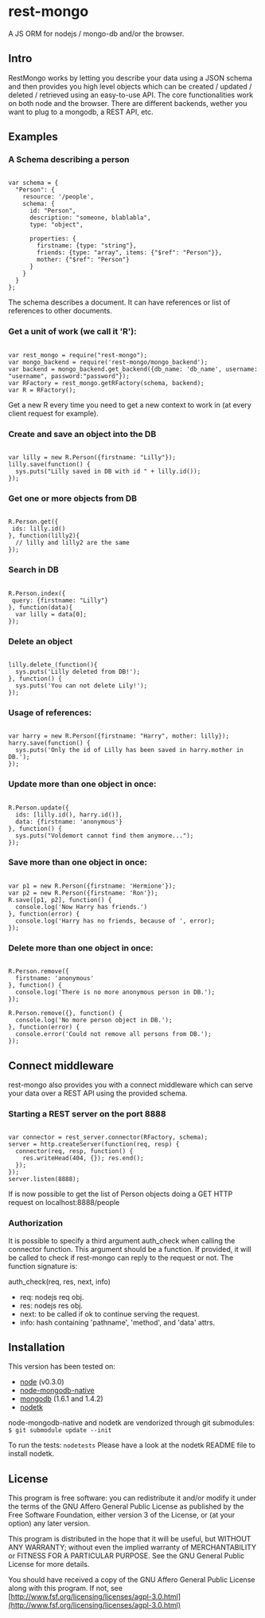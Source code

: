 # rest-mongo
A JS ORM for nodejs / mongo-db and/or the browser.

## Intro

RestMongo works by letting you describe your data using a JSON schema and then 
provides you high level objects which can be created / updated / deleted /
retrieved using an easy-to-use API.
The core functionalities work on both node and the browser. There are different 
backends, wether you want to plug to a mongodb, a REST API, etc.

## Examples

### A Schema describing a person
<pre><code>
var schema = {
  "Person": {
    resource: '/people',
    schema: {
      id: "Person",
      description: "someone, blablabla",
      type: "object",
       
      properties: {
        firstname: {type: "string"},
        friends: {type: "array", items: {"$ref": "Person"}},
        mother: {"$ref": "Person"}
      }
    }
  }
};
</code></pre>

The schema describes a document. It can have references or list of references to
other documents.

### Get a unit of work (we call it 'R'):
<pre><code>
var rest_mongo = require("rest-mongo");
var mongo_backend = require('rest-mongo/mongo_backend');
var backend = mongo_backend.get_backend({db_name: 'db_name', username: "username", password:"password"});
var RFactory = rest_mongo.getRFactory(schema, backend);
var R = RFactory();
</code></pre>

Get a new R every time you need to get a new context to work in (at every client request for example).

### Create and save an object into the DB
<pre><code>
var lilly = new R.Person({firstname: "Lilly"});
lilly.save(function() {
  sys.puts("Lilly saved in DB with id " + lilly.id());
});
</code></pre>

### Get one or more objects from DB
<pre><code>
R.Person.get({
 ids: lilly.id()
}, function(lilly2){
  // lilly and lilly2 are the same
});
</code></pre>

### Search in DB
<pre><code>
R.Person.index({
 query: {firstname: "Lilly"}
}, function(data){
  var lilly = data[0];
});
</code></pre>

### Delete an object
<pre><code>
lilly.delete_(function(){
  sys.puts('Lilly deleted from DB!');
}, function() {
  sys.puts('You can not delete Lily!');
});
</code></pre>

### Usage of references:
<pre><code>
var harry = new R.Person({firstname: "Harry", mother: lilly});
harry.save(function() {
  sys.puts('Only the id of Lilly has been saved in harry.mother in DB.');
});
</code></pre>

### Update more than one object in once:
<pre><code>
R.Person.update({
  ids: [lilly.id(), harry.id()], 
  data: {firstname: 'anonymous'}
}, function() {
  sys.puts("Voldemort cannot find them anymore...");
});
</code></pre>


### Save more than one object in once:
<pre><code>
var p1 = new R.Person({firstname: 'Hermione'});
var p2 = new R.Person({firstname: 'Ron'});
R.save([p1, p2], function() {
  console.log('Now Harry has friends.')
}, function(error) {
  console.log('Harry has no friends, because of ', error);
});
</code></pre>


### Delete more than one object in once:
<pre><code>
R.Person.remove({
  firstname: 'anonymous'
}, function() {
  console.log('There is no more anonymous person in DB.');
});

R.Person.remove({}, function() {
  console.log('No more person object in DB.');
}, function(error) {
  console.error('Could not remove all persons from DB.');
});
</code></pre>


## Connect middleware

rest-mongo also provides you with a connect middleware which can serve your data over
a REST API using the provided schema.

### Starting a REST server on the port 8888
<pre><code>
var connector = rest_server.connector(RFactory, schema);
server = http.createServer(function(req, resp) {
  connector(req, resp, function() {
    res.writeHead(404, {}); res.end();
  });
});
server.listen(8888);
</code></pre>

If is now possible to get the list of Person objects doing a GET HTTP request on localhost:8888/people


### Authorization
It is possible to specify a third argument auth_check when calling the connector 
function.
This argument should be a function. If provided, it will be called to check
if rest-mongo can reply to the request or not. The function signature is:

  auth_check(req, res, next, info)

  - req: nodejs req obj.
  - res: nodejs res obj.
  - next: to be called if ok to continue serving the request.
  - info: hash containing 'pathname', 'method', and 'data' attrs.



## Installation

This version has been tested on: 

  * [node](http://nodejs.org/) (v0.3.0)
  * [node-mongodb-native](http://github.com/christkv/node-mongodb-native/)
  * [mongodb](http://www.mongodb.org/display/DOCS/Downloads) (1.6.1 and 1.4.2)
  * [nodetk](http://github.com/AF83/nodetk)

node-mongodb-native and nodetk are vendorized through git submodules:
`$ git submodule update --init`

To run the tests: `nodetests`
Please have a look at the nodetk README file to install nodetk.



## License

This program is free software: you can redistribute it and/or modify
it under the terms of the GNU Affero General Public License as published by
the Free Software Foundation, either version 3 of the License, or
(at your option) any later version.

This program is distributed in the hope that it will be useful,
but WITHOUT ANY WARRANTY; without even the implied warranty of
MERCHANTABILITY or FITNESS FOR A PARTICULAR PURPOSE.  See the
GNU General Public License for more details.

You should have received a copy of the GNU Affero General Public License
along with this program.  If not, see [http://www.fsf.org/licensing/licenses/agpl-3.0.html](http://www.fsf.org/licensing/licenses/agpl-3.0.html)

